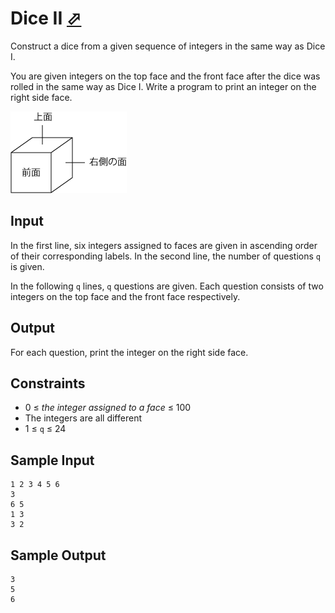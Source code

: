# Dice II [⬀](https://judge.u-aizu.ac.jp/onlinejudge/description.jsp?id=ITP1_11_B)

Construct a dice from a given sequence of integers in the same way as Dice I.

You are given integers on the top face and the front face after the dice was rolled in the same way as Dice I. Write a program to print an integer on the right side face.


![](image.png)


## Input
In the first line, six integers assigned to faces are given in ascending order of their corresponding labels. In the second line, the number of questions `q` is given.

In the following `q` lines, `q` questions are given. Each question consists of two integers on the top face and the front face respectively.

## Output
For each question, print the integer on the right side face.

## Constraints
- 0 ≤ *the integer assigned to a face* ≤ 100
- The integers are all different
- 1 ≤ `q` ≤ 24

## Sample Input
```
1 2 3 4 5 6
3
6 5
1 3
3 2
```

## Sample Output
```
3
5
6
```
